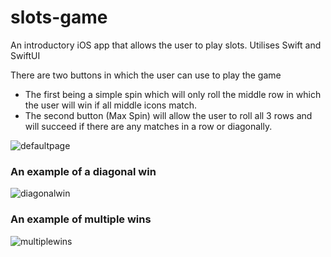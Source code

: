 # slots-game
An introductory iOS app that allows the user to play slots. Utilises Swift and SwiftUI

There are two buttons in which the user can use to play the game
* The first being a simple spin which will only roll the middle row in which the user will win if all middle icons match.
* The second button (Max Spin) will allow the user to roll all 3 rows and will succeed if there are any matches in a row or diagonally.

![defaultpage](images/defaultpage)

### An example of a diagonal win
![diagonalwin](images/diagonalwin)

### An example of multiple wins
![multiplewins](images/multiplewins)
